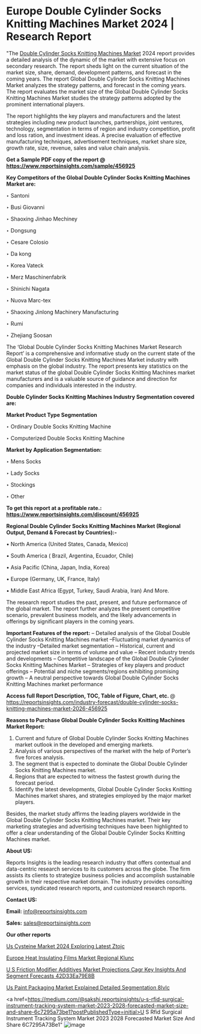# Europe Double Cylinder Socks Knitting Machines Market 2024 | Research Report

"The <a href=https://www.reportsinsights.com/sample/456925>Double Cylinder Socks Knitting Machines Market</a> 2024 report provides a detailed analysis of the dynamic of the market with extensive focus on secondary research. The report sheds light on the current situation of the market size, share, demand, development patterns, and forecast in the coming years. The report Global Double Cylinder Socks Knitting Machines Market analyzes the strategy patterns, and forecast in the coming years. The report evaluates the market size of the Global Double Cylinder Socks Knitting Machines Market studies the strategy patterns adopted by the prominent international players.

The report highlights the key players and manufacturers and the latest strategies including new product launches, partnerships, joint ventures, technology, segmentation in terms of region and industry competition, profit and loss ration, and investment ideas. A precise evaluation of effective manufacturing techniques, advertisement techniques, market share size, growth rate, size, revenue, sales and value chain analysis.

<strong>Get a Sample PDF copy of the report @ <a href=https://www.reportsinsights.com/sample/456925 style=color:#0000ff;>https://www.reportsinsights.com/sample/456925</a></strong>

<strong>Key Competitors of the Global Double Cylinder Socks Knitting Machines Market are:</strong>

‣ Santoni

‣ Busi Giovanni

‣ Shaoxing Jinhao Mechiney

‣ Dongsung

‣ Cesare Colosio

‣ Da kong

‣ Korea Vateck

‣ Merz Maschinenfabrik

‣ Shinichi Nagata

‣ Nuova Marc-tex

‣ Shaoxing Jinlong Machinery Manufacturing

‣ Rumi

‣ Zhejiang Soosan

The ‘Global Double Cylinder Socks Knitting Machines Market Research Report’ is a comprehensive and informative study on the current state of the Global Double Cylinder Socks Knitting Machines Market industry with emphasis on the global industry. The report presents key statistics on the market status of the global Double Cylinder Socks Knitting Machines market manufacturers and is a valuable source of guidance and direction for companies and individuals interested in the industry.

<strong>Double Cylinder Socks Knitting Machines Industry Segmentation covered are:</strong>

<strong>Market Product Type Segmentation</strong>

‣ Ordinary Double Socks Knitting Machine

‣ Computerized Double Socks Knitting Machine

<strong>Market by Application Segmentation:</strong>

‣ Mens Socks

‣ Lady Socks

‣ Stockings

‣ Other

<strong>To get this report at a profitable rate.: <a href=https://www.reportsinsights.com/discount/456925 style=color:#0000ff;>https://www.reportsinsights.com/discount/456925</a></strong>

<strong>Regional Double Cylinder Socks Knitting Machines Market (Regional Output, Demand &amp; Forecast by Countries):-</strong>

• North America (United States, Canada, Mexico)

• South America ( Brazil, Argentina, Ecuador, Chile)

• Asia Pacific (China, Japan, India, Korea)

• Europe (Germany, UK, France, Italy)

• Middle East Africa (Egypt, Turkey, Saudi Arabia, Iran) And More.

The research report studies the past, present, and future performance of the global market. The report further analyzes the present competitive scenario, prevalent business models, and the likely advancements in offerings by significant players in the coming years.

<strong>Important Features of the report:</strong>
– Detailed analysis of the Global Double Cylinder Socks Knitting Machines market
–Fluctuating market dynamics of the industry
–Detailed market segmentation
– Historical, current and projected market size in terms of volume and value
– Recent industry trends and developments
– Competitive landscape of the Global Double Cylinder Socks Knitting Machines Market
– Strategies of key players and product offerings
– Potential and niche segments/regions exhibiting promising growth
– A neutral perspective towards Global Double Cylinder Socks Knitting Machines market performance

<strong>Access full Report Description, TOC, Table of Figure, Chart, etc. </strong>@   <a href=https://reportsinsights.com/industry-forecast/double-cylinder-socks-knitting-machines-market-2026-456925 style=color:#0000ff;>https://reportsinsights.com/industry-forecast/double-cylinder-socks-knitting-machines-market-2026-456925</a>

<strong>Reasons to Purchase Global Double Cylinder Socks Knitting Machines Market Report:</strong>
1. Current and future of Global Double Cylinder Socks Knitting Machines market outlook in the developed and emerging markets.
2. Analysis of various perspectives of the market with the help of Porter’s five forces analysis.
3. The segment that is expected to dominate the Global Double Cylinder Socks Knitting Machines market.
4. Regions that are expected to witness the fastest growth during the forecast period.
5. Identify the latest developments, Global Double Cylinder Socks Knitting Machines market shares, and strategies employed by the major market players.

Besides, the market study affirms the leading players worldwide in the Global Double Cylinder Socks Knitting Machines market. Their key marketing strategies and advertising techniques have been highlighted to offer a clear understanding of the Global Double Cylinder Socks Knitting Machines market.

<strong><strong>About US</strong>:</strong>

Reports Insights is the leading research industry that offers contextual and data-centric research services to its customers across the globe. The firm assists its clients to strategize business policies and accomplish sustainable growth in their respective market domain. The industry provides consulting services, syndicated research reports, and customized research reports.

<strong>Contact US:</strong>

<p class=><b>Email:</b> <a href=mailto:info@reportsinsights.com>info@reportsinsights.com</a></p>
<p class=><b>Sales:</b> <a href=mailto:sales@reportsinsights.com>sales@reportsinsights.com</a></p>

<strong>Our other reports</strong>

<a href=https://www.linkedin.com/pulse/us-cysteine-market-2024-exploring-latest-ztojc/>Us Cysteine Market 2024 Exploring Latest Ztojc</a>

<a href=https://www.linkedin.com/pulse/europe-heat-insulating-films-market-regional-klunc/>Europe Heat Insulating Films Market Regional Klunc</a>

<a href=https://medium.com/@a86515711/u-s-friction-modifier-additives-market-projections-cagr-key-insights-and-segment-forecasts-42d33ea79e8b>U S Friction Modifier Additives Market Projections Cagr Key Insights And Segment Forecasts 42D33Ea79E8B</a>

<a href=https://www.linkedin.com/pulse/us-paint-packaging-market-explained-detailed-segmentation-8ivlc/>Us Paint Packaging Market Explained Detailed Segmentation 8Ivlc</a>

<a href=https://medium.com/@sakshi.reportsinsights/u-s-rfid-surgical-instrument-tracking-system-market-2023-2028-forecasted-market-size-and-share-6c7295a73be1?postPublishedType=initial>U S Rfid Surgical Instrument Tracking System Market 2023 2028 Forecasted Market Size And Share 6C7295A73Be1</a>"
![image](https://github.com/aakesh123242/RIMarket/assets/158431203/c7475577-f95f-4320-8998-19f9696a1e27)
